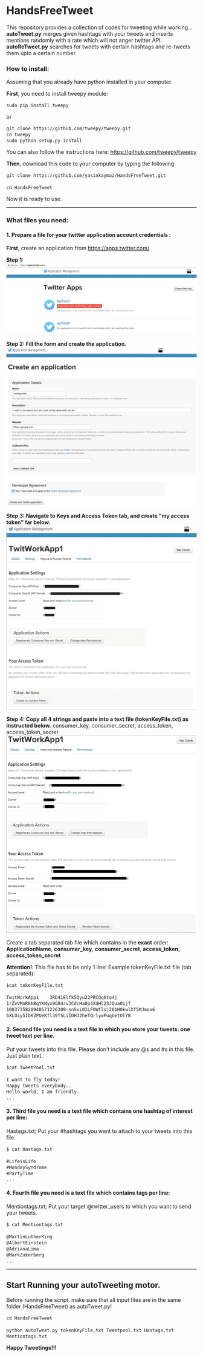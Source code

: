 # HandsFreeTweet
This repository provides a collection of codes for tweeting while working...
**autoTweet.py** merges given hashtags with your tweets and inserts mentions randomly with a rate which will not anger twitter API.
**autoReTweet.py** searches for tweets with certain hashtags and re-tweets them upto a certain number.

### How to install:
Assuming that you already have python installed in your computer.

**First**, you need to install tweepy module:

```
sudo pip install tweepy
```
or
```
git clone https://github.com/tweepy/tweepy.git
cd tweepy
sudo python setup.py install
```
You can also follow the instructions here: https://github.com/tweepy/tweepy

**Then**, download this code to your computer by typing the following:
```
git clone https://github.com/yasinkaymaz/HandsFreeTweet.git

cd HandsFreeTweet
```

Now it is ready to use.

---

### What files you need:

#### 1. Prepare a file for your twitter application account credentials :

**First**, create an application from https://apps.twitter.com/

**Step 1:** ![alt text](data/1.png)

**Step 2: Fill the form and create the application.** ![alt text](data/2.png)

**Step 3: Navigate to Keys and Access Token tab, and create "my access token" far below.** ![alt text](data/3.png)

**Step 4: Copy all 4 strings and paste into a text file (tokenKeyFile.txt) as instructed below.** consumer_key, consumer_secret, access_token, access_token_secret ![alt text](data/4.png)


Create a tab separated tab file which contains in the __exact__ order: **ApplicationName**, **consumer_key**, **consumer_secret**, **access_token**, **access_token_secret**

**Attention!**: This file has to be only 1 line!
Example tokenKeyFile.txt file (tab separated):

```
$cat tokenKeyFile.txt

TwitWorkApp1	3RD4iElfk5Qyu22PRCQq6to4j	1rZvVMnRKkBqYKNyx9G84rv3CdcHa0p4XdHl23JQua0ijf	1003735820948571226309-snSxi0ILFOWflsj201H0kwlXf5MJmox6	6XLOiy5IbKZPUeKfl39fSLiIDHJ2heTQrlywPuqbetUlYB
```

#### 2. Second file you need is a text file in which you store your tweets: one tweet text per line.
Put your tweets into this file. Please don't include any @s and #s in this file. Just plain text.
```
$cat TweetPool.txt

I want to fly today!
Happy tweets everybody..
Hello world, I am friendly.
...
```

#### 3. Third file you need is a text file which contains one hashtag of interest per line:
Hastags.txt; Put your #hashtags you want to attach to your tweets into this file.

```
$ cat Hastags.txt

#LifeisLife
#MondaySyndrome
#PartyTime
...

```

#### 4. Fourth file you need is a text file which contains tags per line:
Mentiontags.txt; Put your target @twitter_users to which you want to send your tweets.

```
$ cat Mentiontags.txt

@MartinLutherKing
@AlbertEinstein
@AdrianaLima
@MarkZukerberg
...
```

---

## Start Running your autoTweeting motor.
Before running the script, make sure that all input files are in the same folder (HandsFreeTweet) as autoTweet.py!

```
cd HandsFreeTweet

python autoTweet.py tokenKeyFile.txt Tweetpool.txt Hastags.txt Mentiontags.txt
```

**Happy Tweetings!!!**
